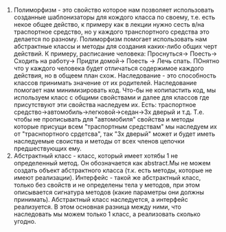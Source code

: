 1. Полиморфизм - это свойство которое нам позволяет использовать созданные шаблонизаторы для кождого класса по своему, т.е. есть некое общее действо, к примеру как в лекции нужно сесть в/на траспортное средство, но у каждого транспортного средства это делается по разному. Полиморфизм помогает использовать нам абстрактные классы и методы для создания каких-либо общих черт действий. К примеру, расписание человека: Проснуться-> Поесть-> Сходить на работу-> Придти домой-> Поесть -> Лечь спать. ПОнятно что у каждого человека будет отличаться содержимое каждого действия, но в общеем план схож. Наследование - это способность классов принимать значение от их родителей. Наследование помогает нам минимизировать код. Что-бы не копипастить код, мы используем класс с общими свойствами и далее для классов где присутствуют эти свойства наследуем их. Есть: траспортное средство->автомобиль->легковой->седан->3х дверый и т.д. Т.е. чтобы не прописывать для "автомобиля" свойства и методы которые присущи всем "траспортным средствам" мы наследуем их от "траснпортного срдетсва", так "3х дверый" может и будет иметь наследуемые своиства и методы от всех членов цепочки предшествующих ему.
2. Абстрактный класс - класс, который имеет хотябы 1 не определенный метод. Он обозначается как abstract.Мы не можем создать объект абстрактного класса (т.к. есть методы, которые не имеют реализации). Интерфейс - такой же абстрактный класс, только без свойств и не определены тела у методов, при этом описывается сигнатура методов (какие параметры они должны принимать). Абстрактный класс наследуется, а интерфейс реализуется. В этом основная разница между ними, что наследовать мы можем только 1 класс, а реализовать сколько угодно.
